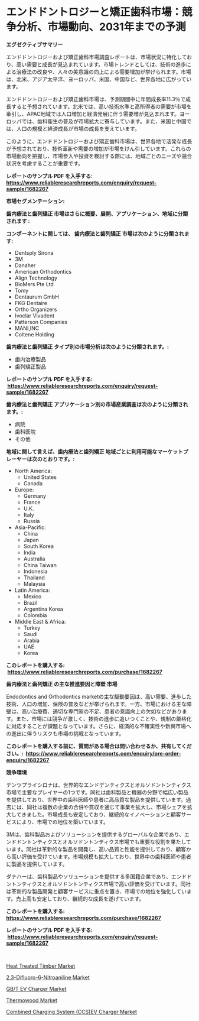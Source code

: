 <p><h1>エンドドントロジーと矯正歯科市場：競争分析、市場動向、2031年までの予測</h1></p><p><strong>エグゼクティブサマリー</strong></p>
<p><p>エンドドントロジーおよび矯正歯科市場調査レポートは、市場状況に特化しており、高い需要と成長が見込まれています。市場トレンドとしては、技術の進歩による治療法の改良や、人々の美意識の向上による需要増加が挙げられます。市場は、北米、アジア太平洋、ヨーロッパ、米国、中国など、世界各地に広がっています。</p><p>エンドドントロジーおよび矯正歯科市場は、予測期間中に年間成長率11.3％で成長すると予想されています。北米では、高い技術水準と高所得者の需要が市場を牽引し、APAC地域では人口増加と経済発展に伴う需要増が見込まれます。ヨーロッパでは、歯科衛生の普及が市場拡大に寄与しています。また、米国と中国では、人口の規模と経済成長が市場の成長を支えています。</p><p>このように、エンドドントロジーおよび矯正歯科市場は、世界各地で活発な成長が予想されており、技術革新や需要の増加が市場をけん引しています。これらの市場動向を把握し、市場参入や投資を検討する際には、地域ごとのニーズや競合状況を考慮することが重要です。</p></p>
<p><strong>レポートのサンプル PDF を入手する: <a href="https://www.reliableresearchreports.com/enquiry/request-sample/1682267">https://www.reliableresearchreports.com/enquiry/request-sample/1682267</a></strong></p>
<p><strong>市場セグメンテーション:</strong></p>
<p><strong> 歯内療法と歯列矯正 市場はさらに概要、展開、アプリケーション、地域に分類されます :</strong></p>
<p><strong>コンポーネントに関しては、 歯内療法と歯列矯正 市場は次のように分類されます: &nbsp;</strong></p>
<p><ul><li>Dentsply Sirona</li><li>3M</li><li>Danaher</li><li>American Orthodontics</li><li>Align Technology</li><li>BioMers Pte Ltd</li><li>Tomy</li><li>Dentaurum GmbH</li><li>FKG Dentaire</li><li>Ortho Organizers</li><li>Ivoclar Vivadent</li><li>Patterson Companies</li><li>MANI,INC</li><li>Coltene Holding</li></ul></p>
<p><strong> 歯内療法と歯列矯正 タイプ別の市場分析は次のように分類されます。:</strong></p>
<p><ul><li>歯内治療製品</li><li>歯列矯正製品</li></ul></p>
<p><strong>レポートのサンプル PDF を入手する: &nbsp;<a href="https://www.reliableresearchreports.com/enquiry/request-sample/1682267">https://www.reliableresearchreports.com/enquiry/request-sample/1682267</a></strong></p>
<p><strong> 歯内療法と歯列矯正 アプリケーション別の市場産業調査は次のように分類されます。:</strong></p>
<p><ul><li>病院</li><li>歯科医院</li><li>その他</li></ul></p>
<p><strong>地域に関して言えば、歯内療法と歯列矯正 地域ごとに利用可能なマーケットプレーヤーは次のとおりです。:</strong></p>
<p><ul>
    <li>
        North America:
        <ul>
            <li>United States</li>
            <li>Canada</li>
        </ul>
    </li>
    <li>
        Europe:
        <ul>
            <li>Germany</li>
            <li>France</li>
            <li>U.K.</li>
            <li>Italy</li>
            <li>Russia</li>
        </ul>
    </li>
    <li>
        Asia-Pacific:
        <ul>
            <li>China</li>
            <li>Japan</li>
            <li>South Korea</li>
            <li>India</li>
            <li>Australia</li>
            <li>China Taiwan</li>
            <li>Indonesia</li>
            <li>Thailand</li>
            <li>Malaysia</li>
        </ul>
    </li>
    <li>
        Latin America:
        <ul>
            <li>Mexico</li>
            <li>Brazil</li>
            <li>Argentina Korea</li>
            <li>Colombia</li>
        </ul>
    </li>
    <li>
        Middle East & Africa:
        <ul>
            <li>Turkey</li>
            <li>Saudi</li>
            <li>Arabia</li>
            <li>UAE</li>
            <li>Korea</li>
        </ul>
    </li>
    </ul></p>
<p><strong>このレポートを購入する: &nbsp;<a href="https://www.reliableresearchreports.com/purchase/1682267">https://www.reliableresearchreports.com/purchase/1682267</a></strong></p>
<p><strong>歯内療法と歯列矯正 の主な推進要因と障壁 市場</strong></p>
<p><p>Endodontics and Orthodontics marketの主な駆動要因は、高い需要、進歩した技術、人口の増加、保険の普及などが挙げられます。一方、市場における主な障壁は、高い治療費、適切な専門家の不足、患者の意識向上の欠如などがあります。また、市場には競争が激しく、技術の進歩に追いつくことや、規制の厳格化に対応することが課題となっています。さらに、経済的な不確実性や新興市場への進出に伴うリスクも市場の挑戦となっています。</p></p>
<p><strong>このレポートを購入する前に、質問がある場合は問い合わせるか、共有してください。:&nbsp; <a href="https://www.reliableresearchreports.com/enquiry/pre-order-enquiry/1682267">https://www.reliableresearchreports.com/enquiry/pre-order-enquiry/1682267</a></strong></p>
<p><strong>競争環境</strong></p>
<p><p>デンツプライシロナは、世界的なエンドデンティクスとオルソドントンティクス市場で主要なプレイヤーの1つです。同社は歯科製品と機器の分野で幅広い製品を提供しており、世界中の歯科医師や患者に高品質な製品を提供しています。過去には、同社は複数の企業の合併や買収を通じて事業を拡大し、市場シェアを拡大してきました。市場成長も安定しており、継続的なイノベーションと顧客サービスにより、市場での地位を築いています。</p><p>3Mは、歯科製品およびソリューションを提供するグローバルな企業であり、エンドドントンティクスとオルソドントンティクス市場でも重要な役割を果たしています。同社は革新的な製品を開発し、高い品質と性能を提供しており、顧客から高い評価を受けています。市場規模も拡大しており、世界中の歯科医師や患者に製品を提供しています。</p><p>ダナハーは、歯科製品やソリューションを提供する多国籍企業であり、エンドドントンティクスとオルソドントンティクス市場で高い評価を受けています。同社は革新的な製品開発と顧客サービスに重点を置き、市場での地位を強化しています。売上高も安定しており、継続的な成長を遂げています。</p></p>
<p><strong>このレポートを購入する: &nbsp; <a href="https://www.reliableresearchreports.com/purchase/1682267">https://www.reliableresearchreports.com/purchase/1682267</a></strong></p>
<p><strong>レポートのサンプル PDF を入手する: &nbsp;<a href="https://www.reliableresearchreports.com/enquiry/request-sample/1682267">https://www.reliableresearchreports.com/enquiry/request-sample/1682267</a></strong><strong></strong></p>
<p>&nbsp;</p>
<p><p><a href="https://view.publitas.com/reportprime-1/heat-treated-timber-market-growth-market-trends-covid-19-impact-and-forecasts-for-period-from-2024-2031/">Heat Treated Timber Market</a></p><p><a href="https://gentle-editor-9db.notion.site/2-3-Difluoro-6-Nitroaniline-Market-Size-Reflecting-a-Forecast-Till-2031-Market-By-Type-By-Applicat-bae487dbdf9e4521935717e4141d05a1">2,3-Difluoro-6-Nitroaniline Market</a></p><p><a href="https://github.com/Sinjinluong3e0awx2m195k76/Market-Research-Report-List-1/blob/main/gbt-ev-charger-market.md">GB/T EV Charger Market</a></p><p><a href="https://view.publitas.com/reportprime-1/thermowood-market-size-growing-and-forecasted-for-period-from-2024-2031-and-provides-complete-market-analysis-of-this-market/">Thermowood Market</a></p><p><a href="https://github.com/shotows/Market-Research-Report-List-1/blob/main/combined-charging-system-ccsev-charger-market.md">Combined Charging System (CCS)EV Charger Market</a></p></p>